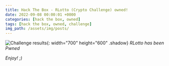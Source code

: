 ```yaml
---
title: Hack The Box - RLotto (Crypto Challenge) owned!
date: 2022-09-08 00:00:01 +0000
categories: [hack the box, owned]
tags: [hack the box, owned, challenge]
img_path: /assets/img/posts/
---
```


![Challenge results](owned-rlotto.png){: width="700" height="600" .shadow}
_RLotto has been Pwned_

_Enjoy! ;)_
